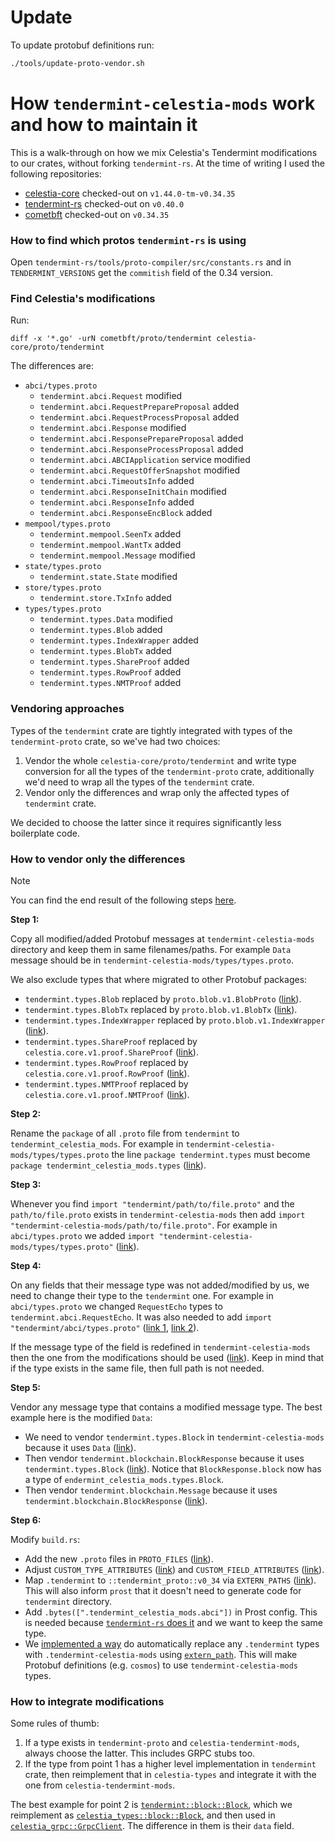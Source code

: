 # Update

To update protobuf definitions run:

```bash
./tools/update-proto-vendor.sh
```


# How `tendermint-celestia-mods` work and how to maintain it

This is a walk-through on how we mix Celestia's Tendermint modifications to our crates,
without forking `tendermint-rs`. At the time of writing I used the following repositories:

* [celestia-core](https://github.com/celestiaorg/celestia-core) checked-out on `v1.44.0-tm-v0.34.35`
* [tendermint-rs](https://github.com/informalsystems/tendermint-rs) checked-out on `v0.40.0`
* [cometbft](https://github.com/cometbft/cometbft) checked-out on `v0.34.35`

### How to find which protos `tendermint-rs` is using

Open `tendermint-rs/tools/proto-compiler/src/constants.rs` and in `TENDERMINT_VERSIONS`
get the `commitish` field of the 0.34 version.

### Find Celestia's modifications

Run:

```
diff -x '*.go' -urN cometbft/proto/tendermint celestia-core/proto/tendermint
```

The differences are:

* `abci/types.proto`
	* `tendermint.abci.Request` modified
	* `tendermint.abci.RequestPrepareProposal` added
	* `tendermint.abci.RequestProcessProposal` added
	* `tendermint.abci.Response` modified
	* `tendermint.abci.ResponsePrepareProposal` added
	* `tendermint.abci.ResponseProcessProposal` added
	* `tendermint.abci.ABCIApplication` service modified
	* `tendermint.abci.RequestOfferSnapshot` modified
	* `tendermint.abci.TimeoutsInfo` added
	* `tendermint.abci.ResponseInitChain` modified
	*  `tendermint.abci.ResponseInfo` added
	*  `tendermint.abci.ResponseEncBlock` added
* `mempool/types.proto`
	* `tendermint.mempool.SeenTx` added
	* `tendermint.mempool.WantTx` added
	* `tendermint.mempool.Message` modified
* `state/types.proto`
	* `tendermint.state.State` modified
* `store/types.proto`
	* `tendermint.store.TxInfo` added
* `types/types.proto`
	* `tendermint.types.Data` modified
	* `tendermint.types.Blob` added
	* `tendermint.types.IndexWrapper` added
	* `tendermint.types.BlobTx` added
	* `tendermint.types.ShareProof` added
	* `tendermint.types.RowProof` added
	* `tendermint.types.NMTProof` added


### Vendoring approaches

Types of the `tendermint` crate are tightly integrated with types of the `tendermint-proto`
crate, so we've had two choices:

1. Vendor the whole `celestia-core/proto/tendermint` and write type conversion for
   all the types of the `tendermint-proto` crate, additionally we'd need to wrap all the types of the `tendermint` crate.
2. Vendor only the differences and wrap only the affected types of `tendermint` crate.

We decided to choose the latter since it requires significantly less boilerplate code.

### How to vendor only the differences

> [!NOTE]
> You can find the end result of the following steps [here](https://github.com/eigerco/lumina/tree/82c51f6ac88fd3662a0f91a0cf19a717986e3470/proto/vendor/tendermint-celestia-mods).

**Step 1:**

Copy all modified/added Protobuf messages at `tendermint-celestia-mods` directory
and keep them in same filenames/paths. For example `Data` message should be in
`tendermint-celestia-mods/types/types.proto`.

We also exclude types that where migrated to other Protobuf packages:

* `tendermint.types.Blob` replaced by `proto.blob.v1.BlobProto` ([link](https://github.com/eigerco/lumina/blob/82c51f6ac88fd3662a0f91a0cf19a717986e3470/proto/vendor/go-square/blob/v1/blob.proto#L10-L18)).
* `tendermint.types.BlobTx` replaced by `proto.blob.v1.BlobTx` ([link](https://github.com/eigerco/lumina/blob/82c51f6ac88fd3662a0f91a0cf19a717986e3470/proto/vendor/go-square/blob/v1/blob.proto#L23-L27)).
* `tendermint.types.IndexWrapper` replaced by `proto.blob.v1.IndexWrapper` ([link](https://github.com/eigerco/lumina/blob/82c51f6ac88fd3662a0f91a0cf19a717986e3470/proto/vendor/go-square/blob/v1/blob.proto#L31-L35)).
* `tendermint.types.ShareProof` replaced by `celestia.core.v1.proof.ShareProof` ([link](https://github.com/eigerco/lumina/blob/82c51f6ac88fd3662a0f91a0cf19a717986e3470/proto/vendor/celestia/core/v1/proof/proof.proto#L8-L14)).
* `tendermint.types.RowProof` replaced by `celestia.core.v1.proof.RowProof` ([link](https://github.com/eigerco/lumina/blob/82c51f6ac88fd3662a0f91a0cf19a717986e3470/proto/vendor/celestia/core/v1/proof/proof.proto#L18-L24)).
* `tendermint.types.NMTProof` replaced by `celestia.core.v1.proof.NMTProof` ([link](https://github.com/eigerco/lumina/blob/82c51f6ac88fd3662a0f91a0cf19a717986e3470/proto/vendor/celestia/core/v1/proof/proof.proto#L30-L46)).

**Step 2:**

Rename the `package` of all `.proto` file from `tendermint` to `tendermint_celestia_mods`.
For example in `tendermint-celestia-mods/types/types.proto` the line `package tendermint.types`
must become `package tendermint_celestia_mods.types` ([link](https://github.com/eigerco/lumina/blob/82c51f6ac88fd3662a0f91a0cf19a717986e3470/proto/vendor/tendermint-celestia-mods/types/types.proto#L2)).

**Step 3:**

Whenever you find `import "tendermint/path/to/file.proto"` and the `path/to/file.proto` exists
in `tendermint-celestia-mods` then add `import "tendermint-celestia-mods/path/to/file.proto"`.
For example in `abci/types.proto` we added `import "tendermint-celestia-mods/types/types.proto"`
([link](https://github.com/eigerco/lumina/blob/82c51f6ac88fd3662a0f91a0cf19a717986e3470/proto/vendor/tendermint-celestia-mods/abci/types.proto#L9)).

**Step 4:**

On any fields that their message type was not added/modified by us, we need to change their type
to the `tendermint` one. For example in `abci/types.proto` we changed `RequestEcho` types to
`tendermint.abci.RequestEcho`. It was also needed to add `import "tendermint/abci/types.proto"`
([link 1](https://github.com/eigerco/lumina/blob/82c51f6ac88fd3662a0f91a0cf19a717986e3470/proto/vendor/tendermint-celestia-mods/abci/types.proto#L21),
[link 2](https://github.com/eigerco/lumina/blob/82c51f6ac88fd3662a0f91a0cf19a717986e3470/proto/vendor/tendermint-celestia-mods/abci/types.proto#L148)).

If the message type of the field is redefined in `tendermint-celestia-mods` then the one from the
modifications should be used
([link](https://github.com/oblique/lumina/blob/82c51f6ac88fd3662a0f91a0cf19a717986e3470/proto/vendor/tendermint-celestia-mods/abci/types.proto#L70-L73)).
Keep in mind that if the type exists in the same file, then full path is not needed.

**Step 5:**

Vendor any message type that contains a modified message type. The best example here is the modified `Data`:

* We need to vendor `tendermint.types.Block` in `tendermint-celestia-mods` because it uses `Data` ([link](https://github.com/eigerco/lumina/blob/82c51f6ac88fd3662a0f91a0cf19a717986e3470/proto/vendor/tendermint-celestia-mods/types/block.proto#L9-L14)).
* Then vendor `tendermint.blockchain.BlockResponse` because it uses `tendermint.types.Block` ([link](https://github.com/eigerco/lumina/blob/82c51f6ac88fd3662a0f91a0cf19a717986e3470/proto/vendor/tendermint-celestia-mods/blockchain/types.proto#L9-L11)). Notice that `BlockResponse.block` now has a type of `endermint_celestia_mods.types.Block`.
* Then vendor `tendermint.blockchain.Message` because it uses `tendermint.blockchain.BlockResponse` ([link](https://github.com/eigerco/lumina/blob/82c51f6ac88fd3662a0f91a0cf19a717986e3470/proto/vendor/tendermint-celestia-mods/blockchain/types.proto#L13-L21)).

**Step 6:**

Modify `build.rs`:

* Add the new `.proto` files in `PROTO_FILES` ([link](https://github.com/eigerco/lumina/blob/82c51f6ac88fd3662a0f91a0cf19a717986e3470/proto/build.rs#L136-L142)).
* Adjust `CUSTOM_TYPE_ATTRIBUTES` ([link](https://github.com/eigerco/lumina/blob/82c51f6ac88fd3662a0f91a0cf19a717986e3470/proto/build.rs#L58-L62)) and `CUSTOM_FIELD_ATTRIBUTES` ([link](https://github.com/eigerco/lumina/blob/82c51f6ac88fd3662a0f91a0cf19a717986e3470/proto/build.rs#L91-L101)).
* Map `.tendermint` to `::tendermint_proto::v0_34` via `EXTERN_PATHS` ([link](https://github.com/eigerco/lumina/blob/82c51f6ac88fd3662a0f91a0cf19a717986e3470/proto/build.rs#L109)). This will also inform `prost` that it doesn't need to generate code for `tendermint` directory.
* Add `.bytes([".tendermint_celestia_mods.abci"])` in Prost config. This is needed because [`tendermint-rs` does it](https://github.com/informalsystems/tendermint-rs/blob/2f94e7f5346a094ec98e9019d0181815ccede7f1/tools/proto-compiler/src/main.rs#L89-L90) and we want to keep the same type.
* We [implemented a way](https://github.com/eigerco/lumina/blob/82c51f6ac88fd3662a0f91a0cf19a717986e3470/proto/build.rs#L224-L263) do automatically replace any `.tendermint` types with `.tendermint-celestia-mods` using [`extern_path`](https://docs.rs/prost-build/0.13.3/prost_build/struct.Config.html#method.extern_path). This will make Protobuf definitions (e.g. `cosmos`) to use `tendermint-celestia-mods` types.

### How to integrate modifications

Some rules of thumb:

1. If a type exists in `tendermint-proto` and `celestia-tendermint-mods`, always choose
   the latter. This includes GRPC stubs too.
2. If the type from point 1 has a higher level implementation in `tendermint` crate, then
   reimplement that in `celestia-types` and integrate it with the one from `celestia-tendermint-mods`. 

The best example for point 2 is [`tendermint::block::Block`](https://github.com/informalsystems/tendermint-rs/blob/2f94e7f5346a094ec98e9019d0181815ccede7f1/tendermint/src/block.rs#L36-L51), which we reimplement as [`celestia_types::block::Block`](https://github.com/eigerco/lumina/blob/82c51f6ac88fd3662a0f91a0cf19a717986e3470/types/src/block.rs#L30-L44), and then used in [`celestia_grpc::GrpcClient`](https://github.com/eigerco/lumina/blob/82c51f6ac88fd3662a0f91a0cf19a717986e3470/grpc/src/client.rs#L53-L55). The difference in them is their `data` field.
